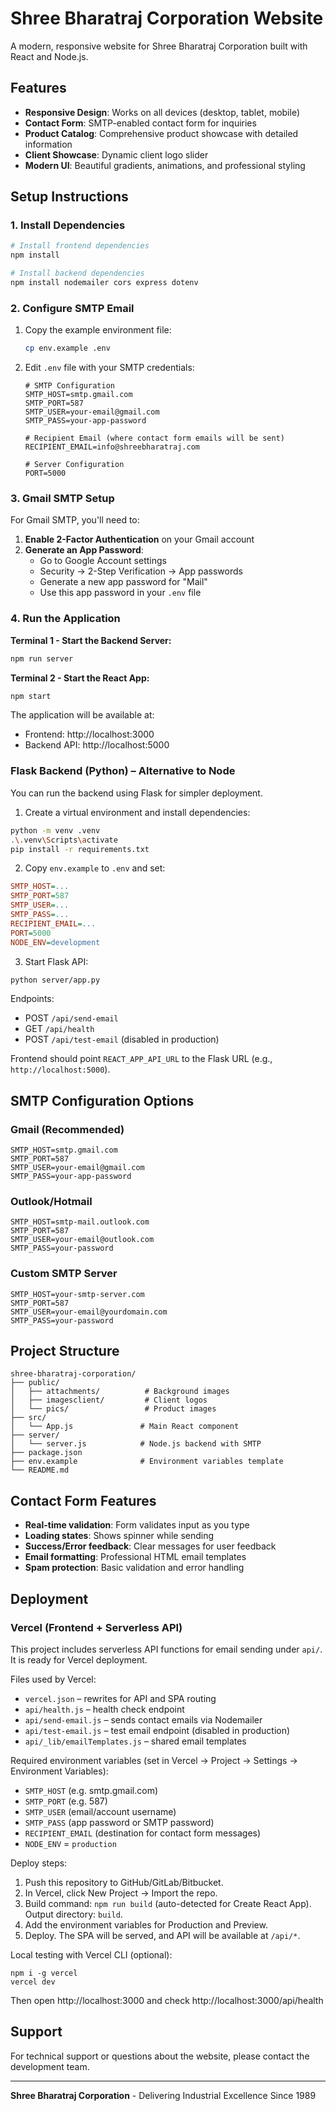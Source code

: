 # Shree Bharatraj Corporation Website

A modern, responsive website for Shree Bharatraj Corporation built with React and Node.js.

## Features

- **Responsive Design**: Works on all devices (desktop, tablet, mobile)
- **Contact Form**: SMTP-enabled contact form for inquiries
- **Product Catalog**: Comprehensive product showcase with detailed information
- **Client Showcase**: Dynamic client logo slider
- **Modern UI**: Beautiful gradients, animations, and professional styling

## Setup Instructions

### 1. Install Dependencies

```bash
# Install frontend dependencies
npm install

# Install backend dependencies
npm install nodemailer cors express dotenv
```

### 2. Configure SMTP Email

1. Copy the example environment file:
   ```bash
   cp env.example .env
   ```

2. Edit `.env` file with your SMTP credentials:
   ```env
   # SMTP Configuration
   SMTP_HOST=smtp.gmail.com
   SMTP_PORT=587
   SMTP_USER=your-email@gmail.com
   SMTP_PASS=your-app-password
   
   # Recipient Email (where contact form emails will be sent)
   RECIPIENT_EMAIL=info@shreebharatraj.com
   
   # Server Configuration
   PORT=5000
   ```

### 3. Gmail SMTP Setup

For Gmail SMTP, you'll need to:

1. **Enable 2-Factor Authentication** on your Gmail account
2. **Generate an App Password**:
   - Go to Google Account settings
   - Security → 2-Step Verification → App passwords
   - Generate a new app password for "Mail"
   - Use this app password in your `.env` file

### 4. Run the Application

**Terminal 1 - Start the Backend Server:**
```bash
npm run server
```

**Terminal 2 - Start the React App:**
```bash
npm start
```

The application will be available at:
- Frontend: http://localhost:3000
- Backend API: http://localhost:5000

### Flask Backend (Python) – Alternative to Node

You can run the backend using Flask for simpler deployment.

1) Create a virtual environment and install dependencies:

```bash
python -m venv .venv
.\.venv\Scripts\activate
pip install -r requirements.txt
```

2) Copy `env.example` to `.env` and set:

```ini
SMTP_HOST=...
SMTP_PORT=587
SMTP_USER=...
SMTP_PASS=...
RECIPIENT_EMAIL=...
PORT=5000
NODE_ENV=development
```

3) Start Flask API:

```bash
python server/app.py
```

Endpoints:
- POST `/api/send-email`
- GET `/api/health`
- POST `/api/test-email` (disabled in production)

Frontend should point `REACT_APP_API_URL` to the Flask URL (e.g., `http://localhost:5000`).

## SMTP Configuration Options

### Gmail (Recommended)
```env
SMTP_HOST=smtp.gmail.com
SMTP_PORT=587
SMTP_USER=your-email@gmail.com
SMTP_PASS=your-app-password
```

### Outlook/Hotmail
```env
SMTP_HOST=smtp-mail.outlook.com
SMTP_PORT=587
SMTP_USER=your-email@outlook.com
SMTP_PASS=your-password
```

### Custom SMTP Server
```env
SMTP_HOST=your-smtp-server.com
SMTP_PORT=587
SMTP_USER=your-email@yourdomain.com
SMTP_PASS=your-password
```

## Project Structure

```
shree-bharatraj-corporation/
├── public/
│   ├── attachments/          # Background images
│   ├── imagesclient/         # Client logos
│   └── pics/                 # Product images
├── src/
│   └── App.js               # Main React component
├── server/
│   └── server.js            # Node.js backend with SMTP
├── package.json
├── env.example              # Environment variables template
└── README.md
```

## Contact Form Features

- **Real-time validation**: Form validates input as you type
- **Loading states**: Shows spinner while sending
- **Success/Error feedback**: Clear messages for user feedback
- **Email formatting**: Professional HTML email templates
- **Spam protection**: Basic validation and error handling

## Deployment

### Vercel (Frontend + Serverless API)

This project includes serverless API functions for email sending under `api/`. It is ready for Vercel deployment.

Files used by Vercel:
- `vercel.json` – rewrites for API and SPA routing
- `api/health.js` – health check endpoint
- `api/send-email.js` – sends contact emails via Nodemailer
- `api/test-email.js` – test email endpoint (disabled in production)
- `api/_lib/emailTemplates.js` – shared email templates

Required environment variables (set in Vercel → Project → Settings → Environment Variables):
- `SMTP_HOST` (e.g. smtp.gmail.com)
- `SMTP_PORT` (e.g. 587)
- `SMTP_USER` (email/account username)
- `SMTP_PASS` (app password or SMTP password)
- `RECIPIENT_EMAIL` (destination for contact form messages)
- `NODE_ENV` = `production`

Deploy steps:
1. Push this repository to GitHub/GitLab/Bitbucket.
2. In Vercel, click New Project → Import the repo.
3. Build command: `npm run build` (auto-detected for Create React App). Output directory: `build`.
4. Add the environment variables for Production and Preview.
5. Deploy. The SPA will be served, and API will be available at `/api/*`.

Local testing with Vercel CLI (optional):
```
npm i -g vercel
vercel dev
```
Then open http://localhost:3000 and check http://localhost:3000/api/health

## Support

For technical support or questions about the website, please contact the development team.

---

**Shree Bharatraj Corporation** - Delivering Industrial Excellence Since 1989
